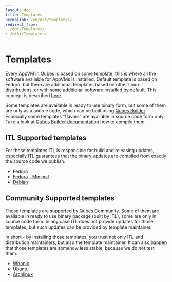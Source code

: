```yaml
---
layout: doc
title: Templates
permalink: /en/doc/templates/
redirect_from:
- /doc/Templates/
- /wiki/Templates/
---
```


Templates
=========

Every AppVM in Qubes is based on some template, this is where all the software
available for AppVMs is installed. Default template is based on Fedora, but
there are additional templates based on other Linux distributions, or with some
additional software installed by default. This concept is described
[here](/doc/GettingStarted/#appvms-domains-and-templatevms).

Some templates are available in ready to use binary form, but some of them are
only as a source code, which can be built using [Qubes Builder](/doc/QubesBuilder/).
Especially some templates "flavors" are available in source code form only.
Take a look at [Qubes Builder
documentation](https://github.com/QubesOS/qubes-builder/blob/master/README.md)
how to compile them.

ITL Supported templates
-----------------------

For those templates ITL is responsible for build and releasing updates,
especially ITL guarantees that the binary updates are compiled from exactly
the source code we publish.

-   Fedora
-   [Fedora - Minimal](/doc/Templates/FedoraMinimal)
-   [Debian](/doc/Templates/Debian/)

Community Supported templates
-----------------------------

Those templates are supported by Qubes Community. Some of them are available in
ready to use binary package (built by ITL), some are only in source code form.
In any case ITL does not provide updates for those templates, but such updates
can be provided by template maintainer.

In short - by installing those templates, you trust not only ITL and
distribution maintainers, but also the template maintainer. It can also happen
that those templates are somehow less stable, because we do not test them.

-   [Whonix](/doc/Templates/Whonix/)
-   [Ubuntu](/doc/Templates/Ubuntu/)
-   [Archlinux](/doc/Templates/Archlinux/)

